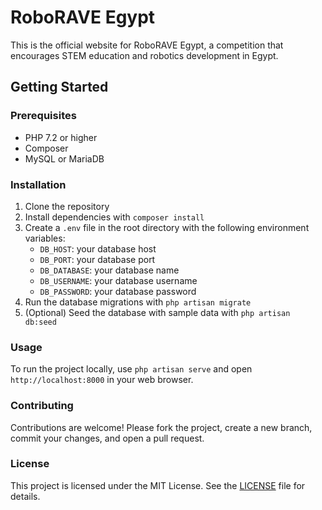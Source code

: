 # RoboRAVE Egypt

This is the official website for RoboRAVE Egypt, a competition that encourages STEM education and robotics development in Egypt.

## Getting Started

### Prerequisites

- PHP 7.2 or higher
- Composer
- MySQL or MariaDB

### Installation

1. Clone the repository
2. Install dependencies with `composer install`
3. Create a `.env` file in the root directory with the following environment variables:
   - `DB_HOST`: your database host
   - `DB_PORT`: your database port
   - `DB_DATABASE`: your database name
   - `DB_USERNAME`: your database username
   - `DB_PASSWORD`: your database password
4. Run the database migrations with `php artisan migrate`
5. (Optional) Seed the database with sample data with `php artisan db:seed`

### Usage

To run the project locally, use `php artisan serve` and open `http://localhost:8000` in your web browser.

### Contributing

Contributions are welcome! Please fork the project, create a new branch, commit your changes, and open a pull request.

### License

This project is licensed under the MIT License. See the [LICENSE](LICENSE) file for details.
